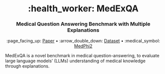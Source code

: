 <h1 align="center">  :health_worker: MedExQA  </h1>
<h3 align="center"> Medical Question Answering Benchmark with Multiple Explanations </h3>

<p align="center">
 :page_facing_up: <a href="https://arxiv.org/abs/2406.06331" target="_blank">Paper</a> • :arrow_double_down: <a href="https://huggingface.co/datasets/bluesky333/MedExQA" target="_blank">Dataset</a>  • :medical_symbol: <a href="https://huggingface.co/bluesky333/medphi2" target="_blank">MedPhi2</a><br>
</p>

 
MedExQA is a novel benchmark in medical question-answering, to evaluate large language models’ (LLMs) understanding of medical knowledge through explanations.

